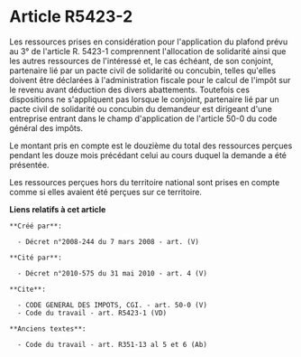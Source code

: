 # Article R5423-2

Les ressources prises en considération pour l'application du plafond prévu au 3° de l'article R. 5423-1 comprennent
l'allocation de solidarité ainsi que les autres ressources de l'intéressé et, le cas échéant, de son conjoint, partenaire lié
par un pacte civil de solidarité ou concubin, telles qu'elles doivent être déclarées à l'administration fiscale pour le
calcul de l'impôt sur le revenu avant déduction des divers abattements. Toutefois ces dispositions ne s'appliquent pas
lorsque le conjoint, partenaire lié par un pacte civil de solidarité ou concubin du demandeur est dirigeant d'une entreprise
entrant dans le champ d'application de l'article 50-0 du code général des impôts. 

Le montant pris en compte est le douzième du total des ressources perçues pendant les douze mois précédant celui au cours
duquel la demande a été présentée. 

Les ressources perçues hors du territoire national sont prises en compte comme si elles avaient été perçues sur ce
territoire.

**Liens relatifs à cet article**

	**Créé par**:

	  - Décret n°2008-244 du 7 mars 2008 - art. (V)

	**Cité par**:

	  - Décret n°2010-575 du 31 mai 2010 - art. 4 (V)

	**Cite**:

	  - CODE GENERAL DES IMPOTS, CGI. - art. 50-0 (V)
	  - Code du travail - art. R5423-1 (VD)

	**Anciens textes**:

	  - Code du travail - art. R351-13 al 5 et 6 (Ab)
